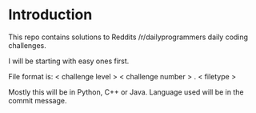 Introduction
==================

This repo contains solutions to Reddits /r/dailyprogrammers daily coding challenges.

I will be starting with easy ones first.

File format is: < challenge level > < challenge number > . < filetype >

Mostly this will be in Python, C++ or Java. Language used will be in the commit
message.
